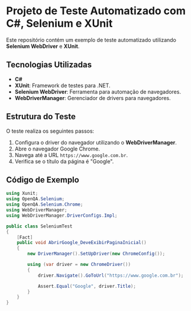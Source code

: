 # Projeto de Teste Automatizado com C#, Selenium e XUnit

Este repositório contém um exemplo de teste automatizado utilizando **Selenium WebDriver** e **XUnit**.
## Tecnologias Utilizadas

- **C#**
- **XUnit**: Framework de testes para .NET.
- **Selenium WebDriver**: Ferramenta para automação de navegadores.
- **WebDriverManager**: Gerenciador de drivers para navegadores.

## Estrutura do Teste

O teste realiza os seguintes passos:
1. Configura o driver do navegador utilizando o **WebDriverManager**.
2. Abre o navegador Google Chrome.
3. Navega até a URL `https://www.google.com.br`.
4. Verifica se o título da página é "Google".

## Código de Exemplo

```csharp
using Xunit;
using OpenQA.Selenium;
using OpenQA.Selenium.Chrome;
using WebDriverManager;
using WebDriverManager.DriverConfigs.Impl;

public class SeleniumTest
{
    [Fact]
    public void AbrirGoogle_DeveExibirPaginaInicial()
    {
        new DriverManager().SetUpDriver(new ChromeConfig());

        using (var driver = new ChromeDriver())
        {
            driver.Navigate().GoToUrl("https://www.google.com.br");

            Assert.Equal("Google", driver.Title);
        }
    }
}

